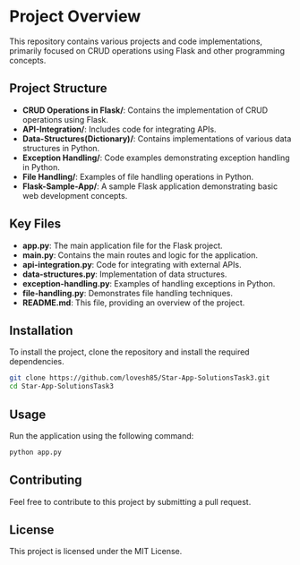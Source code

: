 # Project Overview

This repository contains various projects and code implementations, primarily focused on CRUD operations using Flask and other programming concepts.

## Project Structure

- **CRUD Operations in Flask/**: Contains the implementation of CRUD operations using Flask.
- **API-Integration/**: Includes code for integrating APIs.
- **Data-Structures(Dictionary)/**: Contains implementations of various data structures in Python.
- **Exception Handling/**: Code examples demonstrating exception handling in Python.
- **File Handling/**: Examples of file handling operations in Python.
- **Flask-Sample-App/**: A sample Flask application demonstrating basic web development concepts.

## Key Files

- **app.py**: The main application file for the Flask project.
- **main.py**: Contains the main routes and logic for the application.
- **api-integration.py**: Code for integrating with external APIs.
- **data-structures.py**: Implementation of data structures.
- **exception-handling.py**: Examples of handling exceptions in Python.
- **file-handling.py**: Demonstrates file handling techniques.
- **README.md**: This file, providing an overview of the project.

## Installation

To install the project, clone the repository and install the required dependencies.

```bash
git clone https://github.com/lovesh85/Star-App-SolutionsTask3.git
cd Star-App-SolutionsTask3
```

## Usage

Run the application using the following command:

```bash
python app.py
```

## Contributing

Feel free to contribute to this project by submitting a pull request.

## License

This project is licensed under the MIT License.
